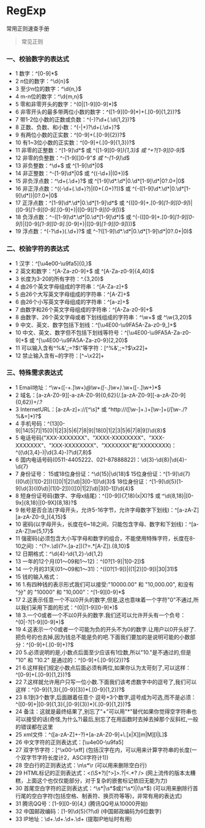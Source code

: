 # RegExp
常用正则速查手册

> 常见正则  

### 一、校验数字的表达式

* 1 数字：^[0-9]*$
* 2 n位的数字：^\d{n}$
* 3 至少n位的数字：^\d{n,}$
* 4 m-n位的数字：^\d{m,n}$
* 5 零和非零开头的数字：^(0|[1-9][0-9]*)$
* 6 非零开头的最多带两位小数的数字：^([1-9][0-9]*)+(.[0-9]{1,2})?$
* 7 带1-2位小数的正数或负数：^(\-)?\d+(\.\d{1,2})?$
* 8 正数、负数、和小数：^(\-|\+)?\d+(\.\d+)?$
* 9 有两位小数的正实数：^[0-9]+(.[0-9]{2})?$
* 10 有1~3位小数的正实数：^[0-9]+(.[0-9]{1,3})?$
* 11 非零的正整数：^[1-9]\d*$ 或 ^([1-9][0-9]*){1,3}$ 或 ^\+?[1-9][0-9]*$
* 12 非零的负整数：^\-[1-9][]0-9"*$ 或 ^-[1-9]\d*$
* 13 非负整数：^\d+$ 或 ^[1-9]\d*|0$
* 14 非正整数：^-[1-9]\d*|0$ 或 ^((-\d+)|(0+))$
* 15 非负浮点数：^\d+(\.\d+)?$ 或 ^[1-9]\d*\.\d*|0\.\d*[1-9]\d*|0?\.0+|0$
* 16 非正浮点数：^((-\d+(\.\d+)?)|(0+(\.0+)?))$ 或 ^(-([1-9]\d*\.\d*|0\.\d*[1-9]\d*))|0?\.0+|0$
* 17 正浮点数：^[1-9]\d*\.\d*|0\.\d*[1-9]\d*$ 或 ^(([0-9]+\.[0-9]*[1-9][0-9]*)|([0-9]*[1-9][0-9]*\.[0-9]+)|([0-9]*[1-9][0-9]*))$
* 18 负浮点数：^-([1-9]\d*\.\d*|0\.\d*[1-9]\d*)$ 或 ^(-(([0-9]+\.[0-9]*[1-9][0-9]*)|([0-9]*[1-9][0-9]*\.[0-9]+)|([0-9]*[1-9][0-9]*)))$
* 19 浮点数：^(-?\d+)(\.\d+)?$ 或 ^-?([1-9]\d*\.\d*|0\.\d*[1-9]\d*|0?\.0+|0)$

### 二、校验字符的表达式

* 1 汉字：^[\u4e00-\u9fa5]{0,}$
* 2 英文和数字：^[A-Za-z0-9]+$ 或 ^[A-Za-z0-9]{4,40}$
* 3 长度为3-20的所有字符：^.{3,20}$
* 4 由26个英文字母组成的字符串：^[A-Za-z]+$
* 5 由26个大写英文字母组成的字符串：^[A-Z]+$
* 6 由26个小写英文字母组成的字符串：^[a-z]+$
* 7 由数字和26个英文字母组成的字符串：^[A-Za-z0-9]+$
* 8 由数字、26个英文字母或者下划线组成的字符串：^\w+$ 或 ^\w{3,20}$
* 9 中文、英文、数字包括下划线：^[\u4E00-\u9FA5A-Za-z0-9_]+$
* 10 中文、英文、数字但不包括下划线等符号：^[\u4E00-\u9FA5A-Za-z0-9]+$ 或 ^[\u4E00-\u9FA5A-Za-z0-9]{2,20}$
* 11 可以输入含有^%&',;=?$\"等字符：[^%&',;=?$\x22]+
* 12 禁止输入含有~的字符：[^~\x22]+

### 三、特殊需求表达式

* 1 Email地址：^\w+([-+.]\w+)*@\w+([-.]\w+)*\.\w+([-.]\w+)*$
* 2 域名：[a-zA-Z0-9][-a-zA-Z0-9]{0,62}(/.[a-zA-Z0-9][-a-zA-Z0-9]{0,62})+/.?
* 3 InternetURL：[a-zA-z]+://[^\s]* 或 ^http://([\w-]+\.)+[\w-]+(/[\w-./?%&=]*)?$
* 4 手机号码：^(13[0-9]|14[5|7]|15[0|1|2|3|5|6|7|8|9]|18[0|1|2|3|5|6|7|8|9])\d{8}$
* 5 电话号码("XXX-XXXXXXX"、"XXXX-XXXXXXXX"、"XXX-XXXXXXX"、"XXX-XXXXXXXX"、"XXXXXXX"和"XXXXXXXX)：^(\(\d{3,4}-)|\d{3.4}-)?\d{7,8}$ 
* 6 国内电话号码(0511-4405222、021-87888822)：\d{3}-\d{8}|\d{4}-\d{7}
* 7 身份证号：
  15或18位身份证：^\d{15}|\d{18}$
  15位身份证：^[1-9]\d{7}((0\d)|(1[0-2]))(([0|1|2]\d)|3[0-1])\d{3}$
  18位身份证：^[1-9]\d{5}[1-9]\d{3}((0\d)|(1[0-2]))(([0|1|2]\d)|3[0-1])\d{4}$
* 8 短身份证号码(数字、字母x结尾)：^([0-9]){7,18}(x|X)?$ 或 ^\d{8,18}|[0-9x]{8,18}|[0-9X]{8,18}?$
* 9 帐号是否合法(字母开头，允许5-16字节，允许字母数字下划线)：^[a-zA-Z][a-zA-Z0-9_]{4,15}$
* 10 密码(以字母开头，长度在6~18之间，只能包含字母、数字和下划线)：^[a-zA-Z]\w{5,17}$
* 11 强密码(必须包含大小写字母和数字的组合，不能使用特殊字符，长度在8-10之间)：^(?=.*\d)(?=.*[a-z])(?=.*[A-Z]).{8,10}$ 
* 12 日期格式：^\d{4}-\d{1,2}-\d{1,2}
* 13 一年的12个月(01～09和1～12)：^(0?[1-9]|1[0-2])$
* 14 一个月的31天(01～09和1～31)：^((0?[1-9])|((1|2)[0-9])|30|31)$ 
* 15 钱的输入格式：
* 16 1.有四种钱的表示形式我们可以接受:"10000.00" 和 "10,000.00", 和没有 "分" 的 "10000" 和 "10,000"：^[1-9][0-9]*$ 
* 17 2.这表示任意一个不以0开头的数字,但是,这也意味着一个字符"0"不通过,所以我们采用下面的形式：^(0|[1-9][0-9]*)$ 
* 18 3.一个0或者一个不以0开头的数字.我们还可以允许开头有一个负号：^(0|-?[1-9][0-9]*)$ 
* 19 4.这表示一个0或者一个可能为负的开头不为0的数字.让用户以0开头好了.把负号的也去掉,因为钱总不能是负的吧.下面我们要加的是说明可能的小数部分：^[0-9]+(.[0-9]+)?$ 
* 20 5.必须说明的是,小数点后面至少应该有1位数,所以"10."是不通过的,但是 "10" 和 "10.2" 是通过的：^[0-9]+(.[0-9]{2})?$ 
* 21 6.这样我们规定小数点后面必须有两位,如果你认为太苛刻了,可以这样：^[0-9]+(.[0-9]{1,2})?$ 
* 22 7.这样就允许用户只写一位小数.下面我们该考虑数字中的逗号了,我们可以这样：^[0-9]{1,3}(,[0-9]{3})*(.[0-9]{1,2})?$ 
* 23 8.1到3个数字,后面跟着任意个 逗号+3个数字,逗号成为可选,而不是必须：^([0-9]+|[0-9]{1,3}(,[0-9]{3})*)(.[0-9]{1,2})?$ 
* 24 备注：这就是最终结果了,别忘了"+"可以用"*"替代如果你觉得空字符串也可以接受的话(奇怪,为什么?)最后,别忘了在用函数时去掉去掉那个反斜杠,一般的错误都在这里
* 25 xml文件：^([a-zA-Z]+-?)+[a-zA-Z0-9]+\\.[x|X][m|M][l|L]$
* 26 中文字符的正则表达式：[\u4e00-\u9fa5]
* 27 双字节字符：[^\x00-\xff] (包括汉字在内，可以用来计算字符串的长度(一个双字节字符长度计2，ASCII字符计1))
* 28 空白行的正则表达式：\n\s*\r (可以用来删除空白行)
* 29 HTML标记的正则表达式：<(\S*?)[^>]*>.*?|<.*? /> (网上流传的版本太糟糕，上面这个也仅仅能部分，对于复杂的嵌套标记依旧无能为力)
* 30 首尾空白字符的正则表达式：^\s*|\s*$或(^\s*)|(\s*$) (可以用来删除行首行尾的空白字符(包括空格、制表符、换页符等等)，非常有用的表达式)
* 31 腾讯QQ号：[1-9][0-9]{4,} (腾讯QQ号从10000开始)
* 32 中国邮政编码：[1-9]\d{5}(?!\d) (中国邮政编码为6位数字)
* 33 IP地址：\d+\.\d+\.\d+\.\d+ (提取IP地址时有用)

